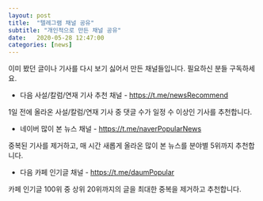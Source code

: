 ```yaml
---
layout: post
title:  "텔레그램 채널 공유"
subtitle: "개인적으로 만든 채널 공유"
date:   2020-05-28 12:47:00
categories: [news]
---
```


이미 봤던 글이나 기사를 다시 보기 싫어서 만든 채널들입니다.
필요하신 분들 구독하세요.

* 다음 사설/칼럼/연재 기사 추천 채널 - https://t.me/newsRecommend

1일 전에 올라온 사설/칼럼/연재 기사 중 댓글 수가 일정 수 이상인 기사를 추천합니다.

* 네이버 많이 본 뉴스 채널 - https://t.me/naverPopularNews

중복된 기사를 제거하고, 매 시간 새롭게 올라온 많이 본 뉴스를 분야별 5위까지 추천합니다.

* 다음 카페 인기글 채널 - https://t.me/daumPopular

카페 인기글 100위 중 상위 20위까지의 글을 최대한 중복을 제거하고 추천합니다.